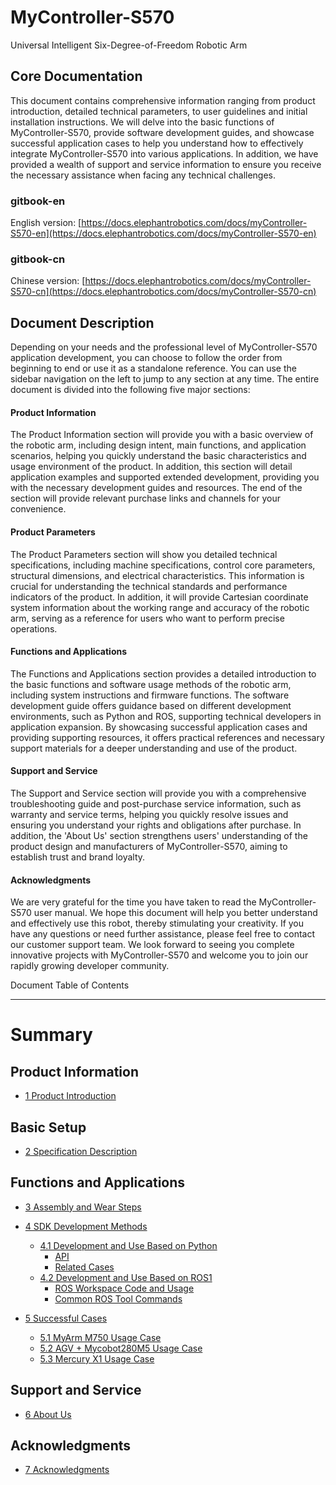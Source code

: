 # MyController-S570
Universal Intelligent Six-Degree-of-Freedom Robotic Arm

Core Documentation
---

This document contains comprehensive information ranging from product introduction, detailed technical parameters, to user guidelines and initial installation instructions. We will delve into the basic functions of MyController-S570, provide software development guides, and showcase successful application cases to help you understand how to effectively integrate MyController-S570 into various applications. In addition, we have provided a wealth of support and service information to ensure you receive the necessary assistance when facing any technical challenges.
### gitbook-en
English version: [https://docs.elephantrobotics.com/docs/myController-S570-en](https://docs.elephantrobotics.com/docs/myController-S570-en)
### gitbook-cn
Chinese version: [https://docs.elephantrobotics.com/docs/myController-S570-cn](https://docs.elephantrobotics.com/docs/myController-S570-cn)

Document Description
---

Depending on your needs and the professional level of MyController-S570 application development, you can choose to follow the order from beginning to end or use it as a standalone reference. You can use the sidebar navigation on the left to jump to any section at any time. The entire document is divided into the following five major sections:

#### Product Information
The Product Information section will provide you with a basic overview of the robotic arm, including design intent, main functions, and application scenarios, helping you quickly understand the basic characteristics and usage environment of the product. In addition, this section will detail application examples and supported extended development, providing you with the necessary development guides and resources. The end of the section will provide relevant purchase links and channels for your convenience.

#### Product Parameters
The Product Parameters section will show you detailed technical specifications, including machine specifications, control core parameters, structural dimensions, and electrical characteristics. This information is crucial for understanding the technical standards and performance indicators of the product. In addition, it will provide Cartesian coordinate system information about the working range and accuracy of the robotic arm, serving as a reference for users who want to perform precise operations.

#### Functions and Applications
The Functions and Applications section provides a detailed introduction to the basic functions and software usage methods of the robotic arm, including system instructions and firmware functions. The software development guide offers guidance based on different development environments, such as Python and ROS, supporting technical developers in application expansion. By showcasing successful application cases and providing supporting resources, it offers practical references and necessary support materials for a deeper understanding and use of the product.

#### Support and Service
The Support and Service section will provide you with a comprehensive troubleshooting guide and post-purchase service information, such as warranty and service terms, helping you quickly resolve issues and ensuring you understand your rights and obligations after purchase. In addition, the 'About Us' section strengthens users' understanding of the product design and manufacturers of MyController-S570, aiming to establish trust and brand loyalty.

#### Acknowledgments
We are very grateful for the time you have taken to read the MyController-S570 user manual. We hope this document will help you better understand and effectively use this robot, thereby stimulating your creativity. If you have any questions or need further assistance, please feel free to contact our customer support team. We look forward to seeing you complete innovative projects with MyController-S570 and welcome you to join our rapidly growing developer community.


Document Table of Contents

---


# Summary

## Product Information
  - [1 Product Introduction](2-ProductInformation/1-ProductIntroduction/1-ProductIntroduction.md)

## Basic Setup
  - [2 Specification Description](2-ProductInformation/2-ProductParameters/ProductParameters.md)

## Functions and Applications
  - [3 Assembly and Wear Steps](4-FunctionsAndApplications/6-SDKDevelopment/6.1-S570/Wayofwearing.md)
  - [4 SDK Development Methods](4-FunctionsAndApplications/6-SDKDevelopment/README.md)
    - [4.1 Development and Use Based on Python](4-FunctionsAndApplications/6-SDKDevelopment/5.1-BasedOnPythonDevelopmentAndUse/1_download.md)
      - [API](4-FunctionsAndApplications/6-SDKDevelopment/5.1-BasedOnPythonDevelopmentAndUse/2_API.md)
      - [Related Cases](4-FunctionsAndApplications/6-SDKDevelopment/5.1-BasedOnPythonDevelopmentAndUse/3_example.md)
    - [4.2 Development and Use Based on ROS1](4-FunctionsAndApplications/6-SDKDevelopment/5.2-DevelopmentAndUseBasedOnROS1/1_download.md)
      - [ROS Workspace Code and Usage](4-FunctionsAndApplications/6-SDKDevelopment/5.2-DevelopmentAndUseBasedOnROS1/2_workcode.md)
      - [Common ROS Tool Commands](4-FunctionsAndApplications/6-SDKDevelopment/5.2-DevelopmentAndUseBasedOnROS1/3_ROScode.md)

  - [5 Successful Cases](4-FunctionsAndApplications/7-SuccessfulCases/MC_control.md)
    * [5.1 MyArm M750 Usage Case](4-FunctionsAndApplications/7-SuccessfulCases/MC_control.md)
    * [5.2 AGV + Mycobot280M5 Usage Case](4-FunctionsAndApplications/7-SuccessfulCases/agv_control.md)
    * [5.3 Mercury X1 Usage Case](4-FunctionsAndApplications/7-SuccessfulCases/x1_control.md)


## Support and Service

  - [6 About Us](5-SupportAndService/5-SupportAndService.md)

## Acknowledgments

  - [7 Acknowledgments](6-Acknowledgments/6-Acknowledgments.md)
